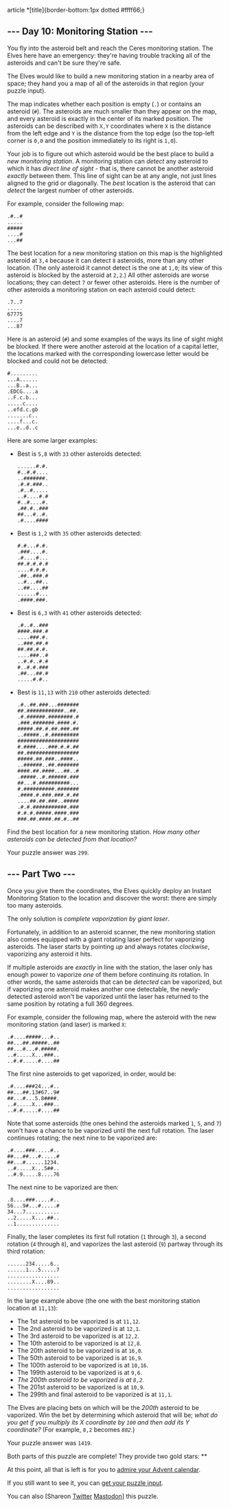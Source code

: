 article \*[title]{border-bottom:1px dotted #ffff66;}

\--- Day 10: Monitoring Station ---
----------

You fly into the asteroid belt and reach the Ceres monitoring station. The Elves here have an emergency: they're having trouble tracking all of the asteroids and can't be sure they're safe.

The Elves would like to build a new monitoring station in a nearby area of space; they hand you a map of all of the asteroids in that region (your puzzle input).

The map indicates whether each position is empty (`.`) or contains an asteroid (`#`). The asteroids are much smaller than they appear on the map, and every asteroid is exactly in the center of its marked position. The asteroids can be described with `X,Y` coordinates where `X` is the distance from the left edge and `Y` is the distance from the top edge (so the top-left corner is `0,0` and the position immediately to its right is `1,0`).

Your job is to figure out which asteroid would be the best place to build a *new monitoring station*. A monitoring station can *detect* any asteroid to which it has *direct line of sight* - that is, there cannot be another asteroid *exactly* between them. This line of sight can be at any angle, not just lines aligned to the grid or diagonally. The *best* location is the asteroid that can *detect* the largest number of other asteroids.

For example, consider the following map:

```
.#..#
.....
#####
....#
...##

```

The best location for a new monitoring station on this map is the highlighted asteroid at `3,4` because it can detect `8` asteroids, more than any other location. (The only asteroid it cannot detect is the one at `1,0`; its view of this asteroid is blocked by the asteroid at `2,2`.) All other asteroids are worse locations; they can detect `7` or fewer other asteroids. Here is the number of other asteroids a monitoring station on each asteroid could detect:

```
.7..7
.....
67775
....7
...87

```

Here is an asteroid (`#`) and some examples of the ways its line of sight might be blocked. If there were another asteroid at the location of a capital letter, the locations marked with the corresponding lowercase letter would be blocked and could not be detected:

```
#.........
...A......
...B..a...
.EDCG....a
..F.c.b...
.....c....
..efd.c.gb
.......c..
....f...c.
...e..d..c

```

Here are some larger examples:

* Best is `5,8` with `33` other asteroids detected:

  ```
  ......#.#.
  #..#.#....
  ..#######.
  .#.#.###..
  .#..#.....
  ..#....#.#
  #..#....#.
  .##.#..###
  ##...#..#.
  .#....####

  ```

* Best is `1,2` with `35` other asteroids detected:

  ```
  #.#...#.#.
  .###....#.
  .#....#...
  ##.#.#.#.#
  ....#.#.#.
  .##..###.#
  ..#...##..
  ..##....##
  ......#...
  .####.###.

  ```

* Best is `6,3` with `41` other asteroids detected:

  ```
  .#..#..###
  ####.###.#
  ....###.#.
  ..###.##.#
  ##.##.#.#.
  ....###..#
  ..#.#..#.#
  #..#.#.###
  .##...##.#
  .....#.#..

  ```

* Best is `11,13` with `210` other asteroids detected:

  ```
  .#..##.###...#######
  ##.############..##.
  .#.######.########.#
  .###.#######.####.#.
  #####.##.#.##.###.##
  ..#####..#.#########
  ####################
  #.####....###.#.#.##
  ##.#################
  #####.##.###..####..
  ..######..##.#######
  ####.##.####...##..#
  .#####..#.######.###
  ##...#.##########...
  #.##########.#######
  .####.#.###.###.#.##
  ....##.##.###..#####
  .#.#.###########.###
  #.#.#.#####.####.###
  ###.##.####.##.#..##

  ```

Find the best location for a new monitoring station. *How many other asteroids can be detected from that location?*

Your puzzle answer was `299`.

\--- Part Two ---
----------

Once you give them the coordinates, the Elves quickly deploy an Instant Monitoring Station to the location and discover the worst: there are simply too many asteroids.

The only solution is *complete vaporization by giant laser*.

Fortunately, in addition to an asteroid scanner, the new monitoring station also comes equipped with a giant rotating laser perfect for vaporizing asteroids. The laser starts by pointing *up* and always rotates *clockwise*, vaporizing any asteroid it hits.

If multiple asteroids are *exactly* in line with the station, the laser only has enough power to vaporize *one* of them before continuing its rotation. In other words, the same asteroids that can be *detected* can be vaporized, but if vaporizing one asteroid makes another one detectable, the newly-detected asteroid won't be vaporized until the laser has returned to the same position by rotating a full 360 degrees.

For example, consider the following map, where the asteroid with the new monitoring station (and laser) is marked `X`:

```
.#....#####...#..
##...##.#####..##
##...#...#.#####.
..#.....X...###..
..#.#.....#....##

```

The first nine asteroids to get vaporized, in order, would be:

```
.#....###24...#..
##...##.13#67..9#
##...#...5.8####.
..#.....X...###..
..#.#.....#....##

```

Note that some asteroids (the ones behind the asteroids marked `1`, `5`, and `7`) won't have a chance to be vaporized until the next full rotation. The laser continues rotating; the next nine to be vaporized are:

```
.#....###.....#..
##...##...#.....#
##...#......1234.
..#.....X...5##..
..#.9.....8....76

```

The next nine to be vaporized are then:

```
.8....###.....#..
56...9#...#.....#
34...7...........
..2.....X....##..
..1..............

```

Finally, the laser completes its first full rotation (`1` through `3`), a second rotation (`4` through `8`), and vaporizes the last asteroid (`9`) partway through its third rotation:

```
......234.....6..
......1...5.....7
.................
........X....89..
.................

```

In the large example above (the one with the best monitoring station location at `11,13`):

* The 1st asteroid to be vaporized is at `11,12`.
* The 2nd asteroid to be vaporized is at `12,1`.
* The 3rd asteroid to be vaporized is at `12,2`.
* The 10th asteroid to be vaporized is at `12,8`.
* The 20th asteroid to be vaporized is at `16,0`.
* The 50th asteroid to be vaporized is at `16,9`.
* The 100th asteroid to be vaporized is at `10,16`.
* The 199th asteroid to be vaporized is at `9,6`.
* *The 200th asteroid to be vaporized is at `8,2`.*
* The 201st asteroid to be vaporized is at `10,9`.
* The 299th and final asteroid to be vaporized is at `11,1`.

The Elves are placing bets on which will be the *200th* asteroid to be vaporized. Win the bet by determining which asteroid that will be; *what do you get if you multiply its X coordinate by `100` and then add its Y coordinate?* (For example, `8,2` becomes *`802`*.)

Your puzzle answer was `1419`.

Both parts of this puzzle are complete! They provide two gold stars: \*\*

At this point, all that is left is for you to [admire your Advent calendar](/2019).

If you still want to see it, you can [get your puzzle input](10/input).

You can also [Shareon [Twitter](https://twitter.com/intent/tweet?text=I%27ve+completed+%22Monitoring+Station%22+%2D+Day+10+%2D+Advent+of+Code+2019&url=https%3A%2F%2Fadventofcode%2Ecom%2F2019%2Fday%2F10&related=ericwastl&hashtags=AdventOfCode) [Mastodon](javascript:void(0);)] this puzzle.